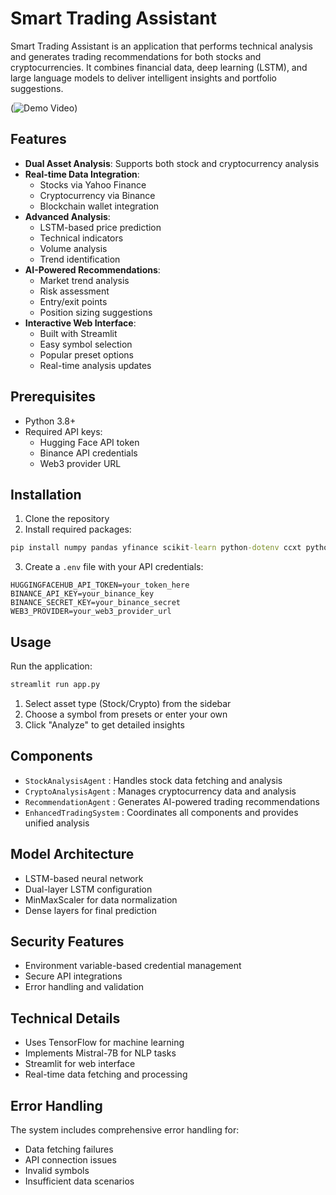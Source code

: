 # Smart Trading Assistant

Smart Trading Assistant is an application that performs technical analysis and generates trading recommendations for both stocks and cryptocurrencies. 
It combines financial data, deep learning (LSTM), and large language models to deliver intelligent insights and portfolio suggestions.

(![Demo Video](https://github.com/user-attachments/assets/8864f275-c03e-4246-8d16-b1a81e788952))

## Features

- **Dual Asset Analysis**: Supports both stock and cryptocurrency analysis
- **Real-time Data Integration**:
  - Stocks via Yahoo Finance
  - Cryptocurrency via Binance
  - Blockchain wallet integration
- **Advanced Analysis**:
  - LSTM-based price prediction
  - Technical indicators
  - Volume analysis
  - Trend identification
- **AI-Powered Recommendations**:
  - Market trend analysis
  - Risk assessment
  - Entry/exit points
  - Position sizing suggestions
- **Interactive Web Interface**:
  - Built with Streamlit
  - Easy symbol selection
  - Popular preset options
  - Real-time analysis updates

## Prerequisites

- Python 3.8+
- Required API keys:
  - Hugging Face API token
  - Binance API credentials
  - Web3 provider URL

## Installation

1. Clone the repository
2. Install required packages:
```cmd
pip install numpy pandas yfinance scikit-learn python-dotenv ccxt python-binance web3 tensorflow langchain streamlit
```

3. Create a `.env` file with your API credentials:
```dotenv
HUGGINGFACEHUB_API_TOKEN=your_token_here
BINANCE_API_KEY=your_binance_key
BINANCE_SECRET_KEY=your_binance_secret
WEB3_PROVIDER=your_web3_provider_url
```

## Usage
Run the application:
```bash
streamlit run app.py
```

1. Select asset type (Stock/Crypto) from the sidebar
2. Choose a symbol from presets or enter your own
3. Click "Analyze" to get detailed insights

## Components
- `StockAnalysisAgent` : Handles stock data fetching and analysis
- `CryptoAnalysisAgent` : Manages cryptocurrency data and analysis
- `RecommendationAgent` : Generates AI-powered trading recommendations
- `EnhancedTradingSystem` : Coordinates all components and provides unified analysis

## Model Architecture
- LSTM-based neural network
- Dual-layer LSTM configuration
- MinMaxScaler for data normalization
- Dense layers for final prediction

## Security Features
- Environment variable-based credential management
- Secure API integrations
- Error handling and validation

## Technical Details
- Uses TensorFlow for machine learning
- Implements Mistral-7B for NLP tasks
- Streamlit for web interface
- Real-time data fetching and processing

## Error Handling
The system includes comprehensive error handling for:
- Data fetching failures
- API connection issues
- Invalid symbols
- Insufficient data scenarios


